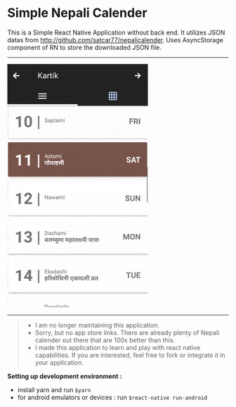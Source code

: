 # Simple Nepali Calender

This is a Simple React Native Application without back end. It utilizes JSON datas from http://github.com/satcar77/nepalicalender.  Uses AsyncStorage component of RN to store the downloaded JSON file.  

----------

![Nepali Calender](https://github.com/satcar77/RN-nepali-calender/raw/master/screen/screen.gif)

----------

> - I am no longer maintaining this application. 
> - Sorry, but no app store links. There are already plenty of Nepali calender out there that are 100x better than this. 
> - I made this application to learn and play with react native capabilities. If you are interested, feel free to fork or integrate it in your application. 

**Setting up development environment :**

- install yarn and run `$yarn`
- for android emulators or devices :
run `$react-native run-android`



